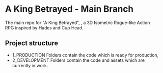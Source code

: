 # A King Betrayed - Main Branch
The main repo for "A King Betrayed", , a 3D Isometric Rogue-like Action RPG inspired by Hades and Cup Head.

## Project structure
* 1_PRODUCTION Folders contain the code which is ready for production,
* 2_DEVELOPMENT Folders contain the code and assets which are currently in work. 
